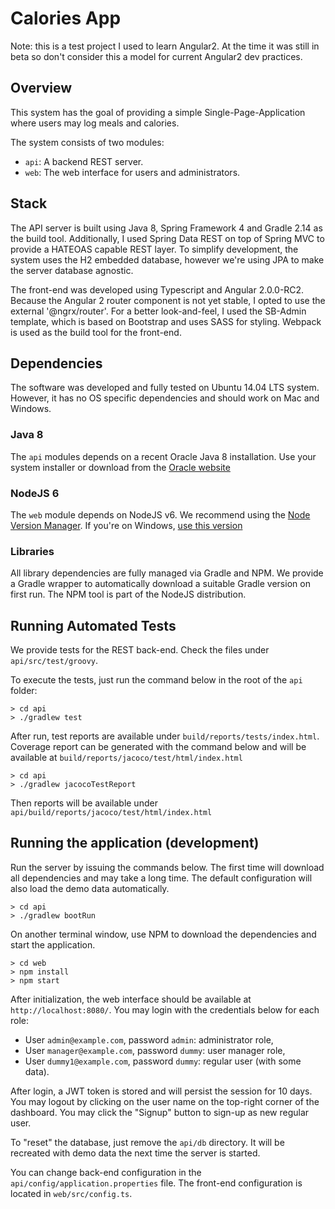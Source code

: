 Calories App
============

Note: this is a test project I used to learn Angular2. At the time it was still in beta so don't consider this a model for current Angular2 dev practices.

Overview
--------
This system has the goal of providing a simple Single-Page-Application where users may log meals and calories.

The system consists of two modules:

 - `api`: A backend REST server.
 - `web`: The web interface for users and administrators.

Stack
-----
The API server is built using Java 8, Spring Framework 4 and Gradle 2.14 as the build tool. Additionally, I used Spring Data REST on top of Spring MVC to provide a HATEOAS capable REST layer. To simplify development, the system uses the H2 embedded database, however we're using JPA to make the server database agnostic.

The front-end was developed using Typescript and Angular 2.0.0-RC2. Because the Angular 2 router component is not yet stable, I opted to use the external '@ngrx/router'. For a better look-and-feel, I used the SB-Admin template, which is based on Bootstrap and uses SASS for styling. Webpack is used as the build tool for the front-end.


Dependencies
------------

The software was developed and fully tested on Ubuntu 14.04 LTS system. However, it has no OS specific dependencies and should work on Mac and Windows.

### Java 8

The `api` modules depends on a recent Oracle Java 8 installation. Use your system installer or download from the [Oracle website](http://www.oracle.com/technetwork/java/javase/downloads/index.html)

### NodeJS 6

The `web` module depends on NodeJS v6. We recommend using the [Node Version Manager](https://github.com/creationix/nvm). If you're on Windows, [use this version](https://github.com/coreybutler/nvm-windows)

### Libraries

All library dependencies are fully managed via Gradle and NPM. We provide a Gradle wrapper to automatically download a suitable Gradle version on first run. The NPM tool is part of the NodeJS distribution.

Running Automated Tests
-----------------------

We provide tests for the REST back-end. Check the files under `api/src/test/groovy`.

To execute the tests, just run the command below in the root of the `api` folder:

```
> cd api
> ./gradlew test
```

After run, test reports are available under `build/reports/tests/index.html`. Coverage report can be generated with the command below and will be available at `build/reports/jacoco/test/html/index.html`

```
> cd api
> ./gradlew jacocoTestReport
```

Then reports will be available under `api/build/reports/jacoco/test/html/index.html`


Running the application (development)
-------------------------------------

Run the server by issuing the commands below. The first time will download all dependencies and may take a long time. The default configuration will also load the demo data automatically.

```
> cd api
> ./gradlew bootRun
```

On another terminal window, use NPM to download the dependencies and start the application.

```
> cd web
> npm install
> npm start
```

After initialization, the web interface should be available at `http://localhost:8080/`. You may login with the credentials below for each role:

* User `admin@example.com`, password `admin`: administrator role,
* User `manager@example.com`, password `dummy`: user manager role,
* User `dummy1@example.com`, password `dummy`: regular user (with some data).

After login, a JWT token is stored and will persist the session for 10 days. You may logout by clicking on the user name on the top-right corner of the dashboard. You may click the "Signup" button to sign-up as new regular user.

To "reset" the database, just remove the `api/db` directory. It will be recreated with demo data the next time the server is started.

You can change back-end configuration in the `api/config/application.properties` file. The front-end configuration is located in `web/src/config.ts`.


